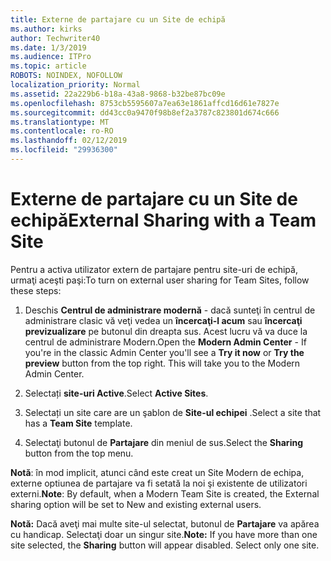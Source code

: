 ```yaml
---
title: Externe de partajare cu un Site de echipă
ms.author: kirks
author: Techwriter40
ms.date: 1/3/2019
ms.audience: ITPro
ms.topic: article
ROBOTS: NOINDEX, NOFOLLOW
localization_priority: Normal
ms.assetid: 22a229b6-b18a-43a8-9868-b32be87bc09e
ms.openlocfilehash: 8753cb5595607a7ea63e1861affcd16d61e7827e
ms.sourcegitcommit: dd43cc0a9470f98b8ef2a3787c823801d674c666
ms.translationtype: MT
ms.contentlocale: ro-RO
ms.lasthandoff: 02/12/2019
ms.locfileid: "29936300"
---
```

# <a name="external-sharing-with-a-team-site"></a><span data-ttu-id="3f1ab-102">Externe de partajare cu un Site de echipă</span><span class="sxs-lookup"><span data-stu-id="3f1ab-102">External Sharing with a Team Site</span></span>

<span data-ttu-id="3f1ab-103">Pentru a activa utilizator extern de partajare pentru site-uri de echipă, urmaţi aceşti paşi:</span><span class="sxs-lookup"><span data-stu-id="3f1ab-103">To turn on external user sharing for Team Sites, follow these steps:</span></span> 
  
1. <span data-ttu-id="3f1ab-p101">Deschis **Centrul de administrare modernă** - dacă sunteţi în centrul de administrare clasic vă veţi vedea un **încercaţi-l acum** sau **încercaţi previzualizare** pe butonul din dreapta sus. Acest lucru vă va duce la centrul de administrare Modern.</span><span class="sxs-lookup"><span data-stu-id="3f1ab-p101">Open the **Modern Admin Center** - If you're in the classic Admin Center you'll see a **Try it now** or **Try the preview** button from the top right. This will take you to the Modern Admin Center.</span></span> 
  
2. <span data-ttu-id="3f1ab-106">Selectați **site-uri Active**.</span><span class="sxs-lookup"><span data-stu-id="3f1ab-106">Select **Active Sites**.</span></span> 
  
3. <span data-ttu-id="3f1ab-107">Selectați un site care are un şablon de **Site-ul echipei** .</span><span class="sxs-lookup"><span data-stu-id="3f1ab-107">Select a site that has a **Team Site** template.</span></span> 
  
4. <span data-ttu-id="3f1ab-108">Selectaţi butonul de **Partajare** din meniul de sus.</span><span class="sxs-lookup"><span data-stu-id="3f1ab-108">Select the **Sharing** button from the top menu.</span></span> 
  
 <span data-ttu-id="3f1ab-109">**Notă**: în mod implicit, atunci când este creat un Site Modern de echipa, externe optiunea de partajare va fi setată la noi şi existente de utilizatori externi.</span><span class="sxs-lookup"><span data-stu-id="3f1ab-109">**Note**: By default, when a Modern Team Site is created, the External sharing option will be set to New and existing external users.</span></span> 
  
 <span data-ttu-id="3f1ab-p102">**Notă:** Dacă aveţi mai multe site-ul selectat, butonul de **Partajare** va apărea cu handicap. Selectaţi doar un singur site.</span><span class="sxs-lookup"><span data-stu-id="3f1ab-p102">**Note:** If you have more than one site selected, the **Sharing** button will appear disabled. Select only one site.</span></span> 
  

